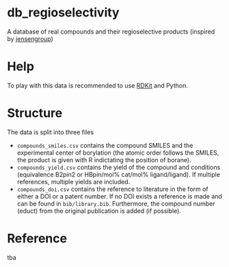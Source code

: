 # db_regioselectivity
A database of real compounds and their regioselective products (inspired by [jensengroup](https://github.com/jensengroup/db-regioselectivity))

# Help
To play with this data is recommended to use [RDKit](www.rdkit.org) and Python.

# Structure
The data is split into three files
- ``compounds_smiles.csv`` contains the compound SMILES and the experimental center of borylation (the atomic order follows the SMILES, the product is given with R indictating the position of borane).
- ``compounds_yield.csv`` contains the yield of the compound and conditions (equivalence B2pin2 or HBpin/mol% cat/mol% ligand/ligand). If multiple references, multiple yields are included.
- ``compounds_doi.csv`` contains the reference to literature in the form of either a DOI or a patent number. If no DOI exists a reference is made and can be found in ``bib/library.bib``. Furthermore, the compound number (educt) from the original publication is added (if possible).

# Reference
tba

